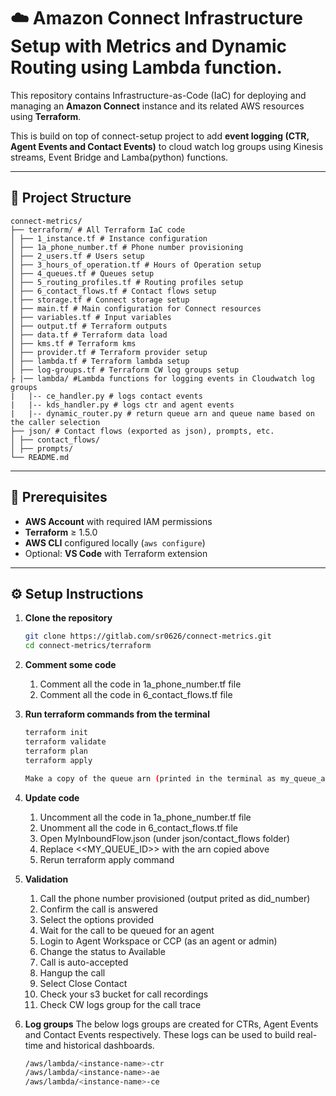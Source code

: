 # ☁️ Amazon Connect Infrastructure Setup with Metrics and Dynamic Routing using Lambda function.

This repository contains Infrastructure-as-Code (IaC) for deploying and managing an **Amazon Connect** instance and its related AWS resources using **Terraform**.  

This is build on top of connect-setup project to add **event logging (CTR, Agent Events and Contact Events)** to cloud watch log groups using Kinesis streams, Event Bridge and Lamba(python) functions.

---

## 📁 Project Structure
    connect-metrics/
    ├── terraform/ # All Terraform IaC code
    │ ├── 1_instance.tf # Instance configuration
    │ ├── 1a_phone_number.tf # Phone number provisioning
    │ ├── 2_users.tf # Users setup
    │ ├── 3_hours_of_operation.tf # Hours of Operation setup
    │ ├── 4_queues.tf # Queues setup
    │ ├── 5_routing_profiles.tf # Routing profiles setup
    │ ├── 6_contact_flows.tf # Contact flows setup
    │ ├── storage.tf # Connect storage setup
    │ ├── main.tf # Main configuration for Connect resources
    │ ├── variables.tf # Input variables
    │ ├── output.tf # Terraform outputs
    │ ├── data.tf # Terraform data load
    │ ├── kms.tf # Terraform kms
    │ ├── provider.tf # Terraform provider setup
    │ ├── lambda.tf # Terraform lambda setup
    │ ├── log-groups.tf # Terraform CW log groups setup
    ├ |── lambda/ #Lambda functions for logging events in Cloudwatch log groups
    |   |-- ce_handler.py # logs contact events 
    |   |-- kds_handler.py # logs ctr and agent events 
    |   |-- dynamic_router.py # return queue arn and queue name based on the caller selection
    ├── json/ # Contact flows (exported as json), prompts, etc.
    │ ├── contact_flows/
    │ ├── prompts/
    └── README.md

---

## 🚀 Prerequisites

- **AWS Account** with required IAM permissions
- **Terraform** ≥ 1.5.0
- **AWS CLI** configured locally (`aws configure`)
- Optional: **VS Code** with Terraform extension

---

## ⚙️ Setup Instructions

1. **Clone the repository**
   ```bash
   git clone https://gitlab.com/sr0626/connect-metrics.git
   cd connect-metrics/terraform

2. **Comment some code**
    1. Comment all the code in 1a_phone_number.tf file
    2. Comment all the code in 6_contact_flows.tf file

3. **Run terraform commands from the terminal**
    ```bash
    terraform init
    terraform validate
    terraform plan
    terraform apply
    
    Make a copy of the queue arn (printed in the terminal as my_queue_arn) 

4. **Update code**
    1. Uncomment all the code in 1a_phone_number.tf file
    2. Unomment all the code in 6_contact_flows.tf file
    3. Open MyInboundFlow.json (under json/contact_flows folder)
    4. Replace <<MY_QUEUE_ID>> with the arn copied above  
    5. Rerun terraform apply command

5. **Validation**
    1. Call the phone number provisioned  (output prited as did_number)
    2. Confirm the call is answered
    3. Select the options provided
    4. Wait for the call to be queued for an agent
    5. Login to Agent Workspace or CCP (as an agent or admin)
    6. Change the status to Available
    7. Call is auto-accepted
    8. Hangup the call
    9. Select Close Contact
    10. Check your s3 bucket for call recordings
    11. Check CW logs group for the call trace

6. **Log groups**
    The below logs groups are created for CTRs, Agent Events and Contact Events respectively.  These logs can be used to build real-time and historical dashboards.  
    ```bash
    /aws/lambda/<instance-name>-ctr
    /aws/lambda/<instance-name>-ae
    /aws/lambda/<instance-name>-ce
